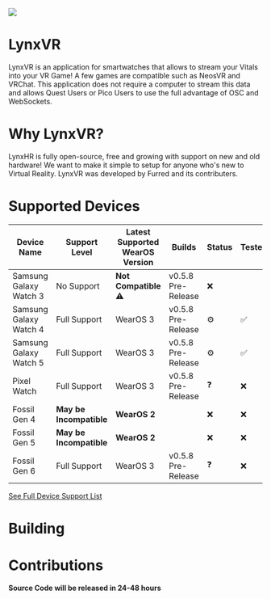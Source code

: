 
![](https://cdn.discordapp.com/attachments/892441244612034611/1060649924934504568/ic_launcher.png)
# LynxVR

LynxVR is an application for smartwatches that allows to stream your Vitals into your VR Game! A few games are compatible such as NeosVR and VRChat. 
This application does not require a computer to stream this data and allows Quest Users or Pico Users to use the full advantage of OSC and WebSockets.

# Why LynxVR?
LynxHR is fully open-source, free and growing with support on new and old hardware! We want to make it simple to setup for anyone who's new to Virtual Reality. LynxVR was developed by Furred and its contributers.

# Supported Devices
| Device Name | Support Level | Latest Supported WearOS Version | Builds | Status | Tested |
| ----------- | -----------   |     ----------- | ----------- | ----------- |  ----------- |
| Samsung Galaxy Watch 3     | No Support         | **Not Compatible** ⚠️ | v0.5.8 Pre-Release | ❌ |  |
| Samsung Galaxy Watch 4      | Full Support         | WearOS 3 | v0.5.8 Pre-Release | ⚙️ | ✅ |
| Samsung Galaxy Watch 5   | Full Support         | WearOS 3 | v0.5.8 Pre-Release | ⚙️ | ✅ |
| Pixel Watch | Full Support | WearOS 3 | v0.5.8 Pre-Release | ❓ | ❌ |
| Fossil Gen 4 | **May be Incompatible** | **WearOS 2** |  | ❌ | ❌ |
| Fossil Gen 5 | **May be Incompatible** | **WearOS 2** |  | ❌ | ❌ |
| Fossil Gen 6 | Full Support | WearOS 3 | v0.5.8 Pre-Release | ❓ | ❌ |

[See Full Device Support List](/#)

# Building

# Contributions

**Source Code will be released in 24-48 hours**
